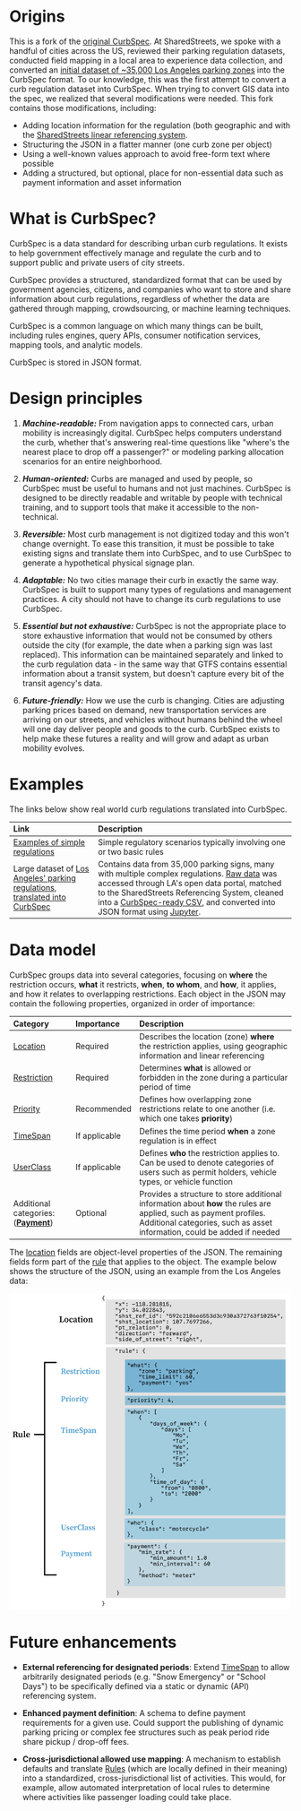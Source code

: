 # Origins
This is a fork of the [original CurbSpec](https://github.com/jfh01/CurbSpec). At SharedStreets, we spoke with a handful of cities across the US, reviewed their parking regulation datasets, conducted field mapping in a local area to experience data collection, and converted an [initial dataset of ~35,000 Los Angeles parking zones](/conversions) into the CurbSpec format. To our knowledge, this was the first attempt to convert a curb regulation dataset into CurbSpec. When trying to convert GIS data into the spec, we realized that several modifications were needed. This fork contains those modifications, including:
- Adding location information for the regulation (both geographic and with the [SharedStreets linear referencing system](https://sharedstreets.io/how-the-sharedstreets-referencing-system-works/).
- Structuring the JSON in a flatter manner (one curb zone per object)
- Using a well-known values approach to avoid free-form text where possible
- Adding a structured, but optional, place for non-essential data such as payment information and asset information

# What is CurbSpec?
CurbSpec is a data standard for describing urban curb regulations. It exists to help government effectively manage and regulate the curb and to support public and private users of city streets.

CurbSpec provides a structured, standardized format that can be used by government agencies, citizens, and companies who want to store and share information about curb regulations, regardless of whether the data are gathered through mapping, crowdsourcing, or machine learning techniques.

CurbSpec is a common language on which many things can be built, including rules engines, query APIs, consumer notification services, mapping tools, and analytic models.

CurbSpec is stored in JSON format.

# Design principles
1. ***Machine-readable:*** From navigation apps to connected cars, urban mobility is increasingly digital. CurbSpec helps computers understand the curb, whether that's answering real-time questions like "where's the nearest place to drop off a passenger?" or modeling parking allocation scenarios for an entire neighborhood.

1. ***Human-oriented:*** Curbs are managed and used by people, so CurbSpec must be useful to humans and not just machines. CurbSpec is designed to be directly readable and writable by people with technical training, and to support tools that make it accessible to the non-technical.

1. ***Reversible:*** Most curb management is not digitized today and this won't change overnight. To ease this transition, it must be possible to take existing signs and translate them into CurbSpec, and to use CurbSpec to generate a hypothetical physical signage plan.

1. ***Adaptable:*** No two cities manage their curb in exactly the same way. CurbSpec is built to support many types of regulations and management practices. A city should not have to change its curb regulations to use CurbSpec.

1. ***Essential but not exhaustive:*** CurbSpec is not the appropriate place to store exhaustive information that would not be consumed by others outside the city (for example, the date when a parking sign was last replaced). This information can be maintained separately and linked to the curb regulation data - in the same way that GTFS contains essential information about a transit system, but doesn't capture every bit of the transit agency's data.

1. ***Future-friendly:*** How we use the curb is changing. Cities are adjusting parking prices based on demand, new transportation services are arriving on our streets, and vehicles without humans behind the wheel will one day deliver people and goods to the curb. CurbSpec exists to help make these futures a reality and will grow and adapt as urban mobility evolves.

# Examples
The links below show real world curb regulations translated into CurbSpec.

| Link | Description |
| :---- | :---- |
| [Examples of simple regulations](examples/simple_examples.md) | Simple regulatory scenarios typically involving one or two basic rules  |
| Large dataset of [Los Angeles' parking regulations, translated into CurbSpec](/conversions/LA_CurbSpec.json) | Contains data from 35,000 parking signs, many with multiple complex regulations. [Raw data](https://geohub.lacity.org/datasets/71c26db1ad614faab1047cc8c3686ece_28) was accessed through LA's open data portal, matched to the SharedStreets Referencing System, cleaned into a [CurbSpec-ready CSV](/conversions/prepped_data.csv), and converted into JSON format using [Jupyter](https://github.com/sharedstreets/CurbSpec/blob/master/conversions/CSV%20to%20JSON%20parking%20rules.ipynb).

# Data model

CurbSpec groups data into several categories, focusing on **where** the restriction occurs, **what** it restricts, **when**, **to whom**, and **how**, it applies, and how it relates to overlapping restrictions. Each object in the JSON may contain the following properties, organized in order of importance:

| Category | Importance | Description |
| :---- | :---- | :---- |
| [Location](Location.md) | Required | Describes the location (zone) **where** the restriction applies, using geographic information and linear referencing |
| [Restriction](Restriction.md) | Required | Determines **what** is allowed or forbidden in the zone during a particular period of time |
| [Priority](Priority.md) | Recommended | Defines how overlapping zone restrictions relate to one another (i.e. which one takes **priority**) |
| [TimeSpan](TimeSpan.md) | If applicable | Defines the time period **when** a zone regulation is in effect |
| [UserClass](UserClass.md) | If applicable | Defines **who** the restriction applies to. Can be used to denote categories of users such as permit holders, vehicle types, or vehicle function |
| Additional categories: (**[Payment](Payment.md)**) | Optional | Provides a structure to store additional information about **how** the rules are applied, such as payment profiles. Additional categories, such as asset information, could be added if needed

The [location](Location.md) fields are object-level properties of the JSON. The remaining fields form part of the [rule](Rule.md) that applies to the object. The example below shows the structure of the JSON, using an example from the Los Angeles data:

<img src="images/data_model.png" width=500>


# Future enhancements
* **External referencing for designated periods**: Extend [TimeSpan](TimeSpan.md) to allow arbitrarily designated periods (e.g. "Snow Emergency" or "School Days") to be specifically defined via a static or dynamic (API) referencing system.

* **Enhanced payment definition**: A schema to define payment requirements for a given use. Could support the publishing of dynamic parking pricing or complex fee structures such as peak period ride share pickup / drop-off fees.

* **Cross-jurisdictional allowed use mapping**: A mechanism to establish defaults and translate [Rules](Rule.md) (which are locally defined in their meaning) into a standardized, cross-jurisdictional list of activities. This would, for example, allow automated interpretation of local rules to determine where activities like passenger loading could take place.
